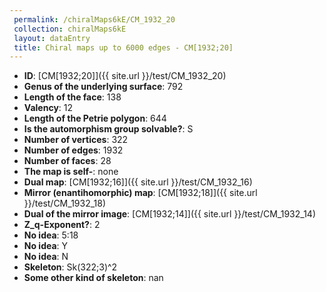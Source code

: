 ```yaml
--- 
 permalink: /chiralMaps6kE/CM_1932_20 
 collection: chiralMaps6kE
 layout: dataEntry
 title: Chiral maps up to 6000 edges - CM[1932;20]
---
```


- **ID**: [CM[1932;20]]({{ site.url }}/test/CM_1932_20)
- **Genus of the underlying surface**: 792
- **Length of the face**: 138
- **Valency**: 12
- **Length of the Petrie polygon**: 644
- **Is the automorphism group solvable?**: S
- **Number of vertices**: 322
- **Number of edges**: 1932
- **Number of faces**: 28
- **The map is self-**: none
- **Dual map**: [CM[1932;16]]({{ site.url }}/test/CM_1932_16)
- **Mirror (enantihomorphic) map**: [CM[1932;18]]({{ site.url }}/test/CM_1932_18)
- **Dual of the mirror image**: [CM[1932;14]]({{ site.url }}/test/CM_1932_14)
- **Z_q-Exponent?**: 2
- **No idea**:  5:18
- **No idea**: Y
- **No idea**: N
- **Skeleton**: Sk(322;3)^2
- **Some other kind of skeleton**: nan
